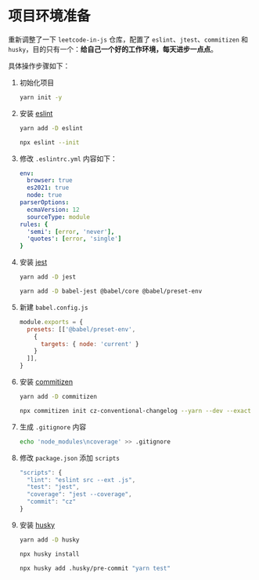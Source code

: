 # 项目环境准备

重新调整了一下 `leetcode-in-js` 仓库，配置了 `eslint`、`jtest`、`commitizen` 和 `husky`，目的只有一个：**给自己一个好的工作环境，每天进步一点点**。

具体操作步骤如下：

1. 初始化项目

   ```bash
   yarn init -y
   ```

2. 安装 [eslint](https://eslint.org/)

   ```bash
   yarn add -D eslint

   npx eslint --init
   ```

3. 修改 `.eslintrc.yml` 内容如下：

   ```yml
   env:
     browser: true
     es2021: true
     node: true
   parserOptions:
     ecmaVersion: 12
     sourceType: module
   rules: {
     'semi': [error, 'never'],
     'quotes': [error, 'single']
   }
   ```

4. 安装 [jest](https://jestjs.io/)

   ```bash
   yarn add -D jest

   yarn add -D babel-jest @babel/core @babel/preset-env
   ```

5. 新建 `babel.config.js`

   ```js
   module.exports = {
     presets: [['@babel/preset-env',
       {
         targets: { node: 'current' }
       }
     ]],
   }
   ```

6. 安装 [commitizen](https://github.com/commitizen/cz-cli)

   ```bash
   yarn add -D commitizen

   npx commitizen init cz-conventional-changelog --yarn --dev --exact
   ```

7. 生成 `.gitignore` 内容

   ```bash
   echo 'node_modules\ncoverage' >> .gitignore
   ```

8. 修改 `package.json` 添加 `scripts`

   ```js
   "scripts": {
     "lint": "eslint src --ext .js",
     "test": "jest",
     "coverage": "jest --coverage",
     "commit": "cz"
   }
   ```

9. 安装 [husky](https://github.com/typicode/husky)

   ```bash
   yarn add -D husky

   npx husky install

   npx husky add .husky/pre-commit "yarn test"
   ```
